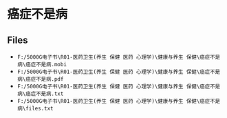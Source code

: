# 癌症不是病

## Files

- `F:/5000G电子书\R01-医药卫生(养生 保健 医药 心理学)\健康与养生 保健\癌症不是病\癌症不是病.mobi`
- `F:/5000G电子书\R01-医药卫生(养生 保健 医药 心理学)\健康与养生 保健\癌症不是病\癌症不是病.pdf`
- `F:/5000G电子书\R01-医药卫生(养生 保健 医药 心理学)\健康与养生 保健\癌症不是病\癌症不是病.txt`
- `F:/5000G电子书\R01-医药卫生(养生 保健 医药 心理学)\健康与养生 保健\癌症不是病\files.txt`
